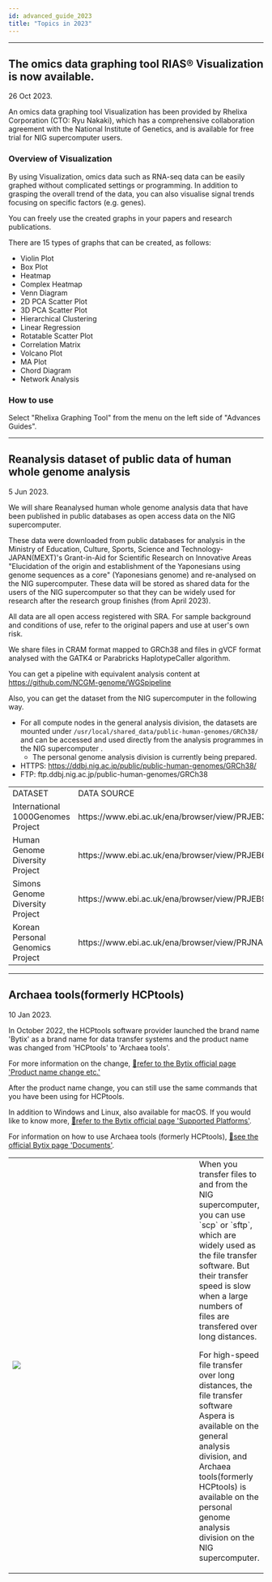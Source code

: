 ```yaml
---
id: advanced_guide_2023
title: "Topics in 2023"
---
```


---
## The omics data graphing tool RIAS®️ Visualization is now available.

26 Oct 2023.

An omics data graphing tool Visualization has been provided by Rhelixa Corporation (CTO: Ryu Nakaki), which has a comprehensive collaboration agreement with the National Institute of Genetics, and is available for free trial for NIG supercomputer users.


### Overview of Visualization


By using Visualization, omics data such as RNA-seq data can be easily graphed without complicated settings or programming. In addition to grasping the overall trend of the data, you can also visualise signal trends focusing on specific factors (e.g. genes).

You can freely use the created graphs in your papers and research publications.

There are 15 types of graphs that can be created, as follows:
- Violin Plot 
- Box Plot
- Heatmap
- Complex Heatmap
- Venn Diagram 
- 2D PCA Scatter Plot
- 3D PCA Scatter Plot
- Hierarchical Clustering
- Linear Regression
- Rotatable Scatter Plot
- Correlation Matrix
- Volcano Plot
- MA Plot
- Chord Diagram
- Network Analysis


### How to use

Select "Rhelixa Graphing Tool" from the menu on the left side of "Advances Guides".


---

## Reanalysis dataset of public data of human whole genome analysis

5 Jun 2023.

We will share Reanalysed human whole genome analysis data that have been published in public databases as open access data on the NIG supercomputer.

These data were downloaded from public databases for analysis in the Ministry of Education, Culture, Sports, Science and Technology-JAPAN(MEXT)'s Grant-in-Aid for Scientific Research on Innovative Areas "Elucidation of the origin and establishment of the Yaponesians using genome sequences as a core" (Yaponesians genome) and re-analysed on the NIG supercomputer.
These data will be stored as shared data for the users of the NIG supercomputer so that they can be widely used for research after the research group finishes (from April 2023).

All data are all open access registered with SRA. 
For sample background and conditions of use, refer to the original papers and use at user's own risk.

We share files in CRAM format mapped to GRCh38 and files in gVCF format analysed with the GATK4 or Parabricks HaplotypeCaller algorithm.

You can get a pipeline with equivalent analysis content at https://github.com/NCGM-genome/WGSpipeline

Also, you can get the dataset from the NIG supercomputer in the following way.

 - For all compute nodes in the general analysis division, the datasets are mounted under `/usr/local/shared_data/public-human-genomes/GRCh38/` and can be accessed and used directly from the analysis programmes in the NIG supercomputer .
    - The personal genome analysis division is currently being prepared.
- HTTPS: https://ddbj.nig.ac.jp/public/public-human-genomes/GRCh38/ 
- FTP: ftp.ddbj.nig.ac.jp/public-human-genomes/GRCh38

<table>
<tr>
<td>DATASET</td>
<td>DATA SOURCE</td>
<td>URL</td>
</tr>
<tr>
<td>International 1000Genomes Project</td>
<td>https://www.ebi.ac.uk/ena/browser/view/PRJEB31736</td>
<td>https://doi.org/10.1016/j.cell.2022.08.004</td>
</tr>
<tr>
<td>Human Genome Diversity Project</td>
<td>https://www.ebi.ac.uk/ena/browser/view/PRJEB6463</td>
<td>https://doi.org/10.1126/science.aay5012</td>
</tr>
<tr>
<td>Simons Genome Diversity Project</td>
<td>https://www.ebi.ac.uk/ena/browser/view/PRJEB9586</td>
<td>https://doi.org/10.1038/nature18964</td>
</tr>
<tr>
<td>Korean Personal Genomics Project</td>
<td>https://www.ebi.ac.uk/ena/browser/view/PRJNA284338</td>
<td>https://doi.org/10.1038/s41598-018-23837-x</td>
</tr>
</table>


---

## Archaea tools(formerly HCPtools)

10 Jan 2023.

In October 2022, the HCPtools software provider launched the brand name 'Bytix' as a brand name for data transfer systems and the product name was changed from 'HCPtools' to 'Archaea tools'.

For more information on the change, [&#x1f517;<u>refer to the Bytix official page 'Product name change etc.'</u>](https://support.bytix.tech/important/)

After the product name change, you can still use the same commands that you have been using for HCPtools.

In addition to Windows and Linux, also available for macOS. If you would like to know more, [&#x1f517;<u>refer to the Bytix official page 'Supported Platforms'</u>](https://support.bytix.tech/docs/archaea/tools/1.4_en/A_overview/A09_platforms).


For information on how to use Archaea tools (formerly HCPtools), [&#x1f517;<u>see the official Bytix page 'Documents'</u>](https://support.bytix.tech/document/).


<table>
<tr>
<td width="400">

![](/img/advanced_guides/Archaea_tools_document.png)
</td>
<td valign="top">
When you transfer files to and from the NIG supercomputer, you can use `scp` or `sftp`, which are widely used as the file transfer software. But their transfer speed is slow when a large numbers of files are transfered over long distances.

For high-speed file transfer over long distances, the file transfer software Aspera is available on the general analysis division, and Archaea tools(formerly HCPtools) is available on the personal genome analysis division on the NIG supercomputer.

</td>
</tr>
</table>
